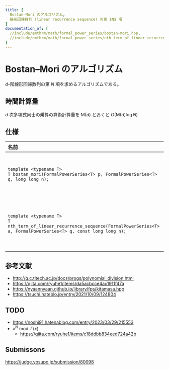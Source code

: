 ```yaml
---
title: [
  Bostan–Mori のアルゴリズム,
  線形回帰数列 (linear recurrence sequence) の第 $N$ 項
]
documentation_of: [
  //include/emthrm/math/formal_power_series/bostan-mori.hpp,
  //include/emthrm/math/formal_power_series/nth_term_of_linear_recurrence_sequence.hpp
]
---
```


# Bostan–Mori のアルゴリズム

$d$-階線形回帰数列の第 $N$ 項を求めるアルゴリズムである。


## 時間計算量

$d$ 次多項式同士の乗算の算術計算量を $\mathsf{M}(d)$ とおくと $O(\mathsf{M}(d) \log{N})$


## 仕様

|名前|戻り値|要件|
|:--|:--|:--|
|`template <typename T>`<br>`T bostan_mori(FormalPowerSeries<T> p, FormalPowerSeries<T> q, long long n);`|${\lbrack x^N \rbrack}\frac{P(x)}{Q(x)}$|${\lbrack x^0 \rbrack}Q = Q(0)$ は可逆元 (invertible element) である。|
|`template <typename T>`<br>`T nth_term_of_linear_recurrence_sequence(FormalPowerSeries<T> a, FormalPowerSeries<T> q, const long long n);`|特性多項式 $Q(x)$ をもち、$A(x) = B(x) \bmod{x^{\mathrm{deg}(A) + 1}}$ を満たす線形回帰数列の母関数 $B(x)$ に対して ${\lbrack x^N \rbrack}B$||


## 参考文献

- http://q.c.titech.ac.jp/docs/progs/polynomial_division.html
- https://qiita.com/ryuhe1/items/da5acbcce4ac1911f47a
- https://nyaannyaan.github.io/library/fps/kitamasa.hpp
- https://tsuchi.hateblo.jp/entry/2021/10/09/124804


## TODO

- https://noshi91.hatenablog.com/entry/2023/03/29/215553
- $x^N \bmod \Gamma(x)$
  - https://qiita.com/ryuhe1/items/c18ddbb834eed724a42b


## Submissons

https://judge.yosupo.jp/submission/80098
